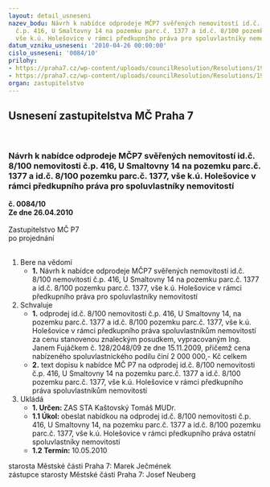 ```yaml
---
layout: detail_usneseni
nazev_bodu: Návrh k nabídce odprodeje MČP7 svěřených nemovitostí id.č. 8/100 nemovitosti
  č.p. 416, U Smaltovny 14 na pozemku parc.č. 1377 a id.č. 8/100 pozemku parc.č. 1377,
  vše k.ú. Holešovice v rámci předkupního práva pro spoluvlastníky nemovitostí
datum_vzniku_usneseni: '2010-04-26 00:00:00'
cislo_usneseni: '0084/10'
prilohy:
- https://praha7.cz/wp-content/uploads/councilResolution/Resolutions/19668/2-10-skmbt_60010030314410.tif
- https://praha7.cz/wp-content/uploads/councilResolution/Resolutions/19668/2-10-0254r.doc
organ: zastupitelstvo
---
```

<div id="ucUsn_pList" class="usn">
	<span><h2>Usnesení zastupitelstva MČ Praha 7 </h2>
<br></span><div class="standBody">
<span><h3>Návrh k nabídce odprodeje MČP7 svěřených nemovitostí id.č. 8/100 nemovitosti č.p. 416, U Smaltovny 14 na pozemku parc.č. 1377 a id.č. 8/100 pozemku parc.č. 1377, vše k.ú. Holešovice v rámci předkupního práva pro spoluvlastníky nemovitostí</h3></span><div class="center">
		<strong>č. 0084/10</strong><br>
	</div>
<div class="center">
		<strong>Ze dne 26.04.2010</strong><br><br>
	</div>Zastupitelstvo MČ P7<br> po projednání<br><br><ol>
<li>Bere na vědomí<ul><li>
<strong>1.</strong> Návrh k nabídce odprodeje MČP7 svěřených nemovitostí id.č. 8/100 nemovitosti č.p. 416, U Smaltovny 14 na pozemku parc.č. 1377 a id.č. 8/100 pozemku parc.č. 1377, vše k.ú. Holešovice v rámci předkupního práva pro spoluvlastníky nemovitostí</li></ul>
</li>
<li>Schvaluje<ul>
<li>
<strong>1.</strong> odprodej  id.č. 8/100 nemovitosti č.p. 416, U Smaltovny 14, na pozemku parc.č. 1377 a id.č. 8/100 pozemku parc.č. 1377, vše k.ú. Holešovice v rámci předkupního práva spoluvlastníkům nemovitostí za cenu stanovenou znaleckým posudkem, vypracovaným Ing. Janem Fujáčkem č. 128/2048/09 ze dne 15.11.2009, přičemž cena nabízeného spoluvlastnického podílu činí 2 000 000,- Kč celkem</li>
<li>
<strong>2.</strong> text dopisu k nabídce MČ P7 na odprodej  id.č. 8/100 nemovitosti č.p. 416, U Smaltovny 14 na pozemku parc.č. 1377 a id.č. 8/100 pozemku parc.č. 1377, vše k.ú. Holešovice v rámci předkupního práva spoluvlastníkům nemovitostí        </li>
</ul>
</li>
<li>Ukládá<ul>
<li>
<strong>1. Určen: </strong>ZAS STA Kaštovský Tomáš MUDr.</li>
<li>
<strong>1.1 Úkol: </strong>obeslat nabídkou na odprodej id.č. 8/100 nemovitosti č.p. 416, U Smaltovny 14, na pozemku parc.č. 1377 a id.č. 8/100 pozemku parc.č. 1377, vše k.ú. Holešovice v rámci předkupního práva ostatní spoluvlastníky nemovitostí</li>
<li>
<strong>1.2 Termín: </strong>10.05.2010</li>
</ul>
</li>
</ol>starosta Městské části Praha 7: Marek Ječmének<br>zástupce starosty Městské části Praha 7: Josef Neuberg
</div>
</div>